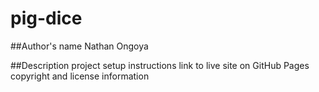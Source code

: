 # pig-dice

##Author's name
Nathan Ongoya

##Description 
project setup instructions
link to live site on GitHub Pages
copyright and license information
